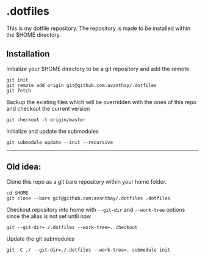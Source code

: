 # .dotfiles

This is my dotfile repository. The repository is made to be installed within the $HOME directory.

## Installation

Initialize your $HOME directory to be a git repository and add the remote

	git init
	git remote add origin git@github.com:avanthay/.dotfiles
	git fetch

Backup the existing files which will be overridden with the ones of this repo and checkout the current version

	git checkout -t origin/master

Initialize and update the submodules

	git submodule update --init --recursive

---

## Old idea:

Clone this repo as a git bare repository within your home folder.

	cd $HOME
	git clone --bare git@github.com:avanthay/.dotfiles .dotfiles

Checkout repository into home with `--git-dir` and `--work-tree` options since the alias is not set untli now

	git --git-dir=./.dotfiles --work-tree=. checkout

Update the git submodules

	git -C ./ --git-dir=./.dotfiles --work-tree=. submodule init